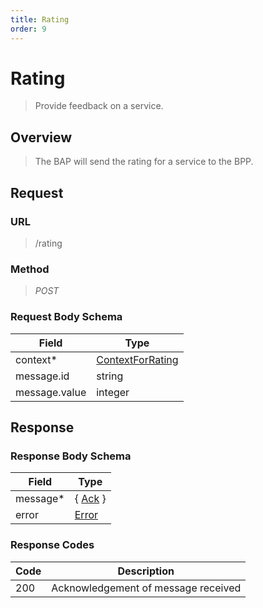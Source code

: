 ```yaml
---
title: Rating
order: 9
---
```


# Rating

> Provide feedback on a service.

## Overview

> The BAP will send the rating for a service to the BPP.

## Request

### URL

> /rating

### Method

> _POST_

### Request Body Schema

| **Field**     | **Type**                                                                       |
| ------------- | ------------------------------------------------------------------------------ |
| context\*     | [ContextForRating](/docs/core-specification/schema-reference/contextforrating) |
| message.id    | string                                                                         |
| message.value | integer                                                                        |

## Response

### Response Body Schema

| **Field** | **Type**                                                 |
| --------- | -------------------------------------------------------- |
| message\* | { [Ack](/docs/core-specification/schema-reference/ack) } |
| error     | [Error](/docs/core-specification/schema-reference/error) |

### Response Codes

| **Code** | **Description**                     |
| -------- | ----------------------------------- |
| 200      | Acknowledgement of message received |
